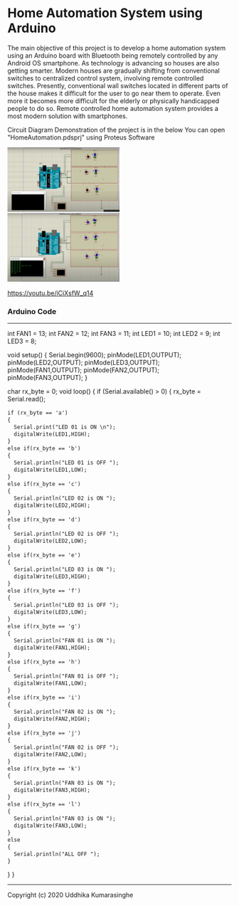 # Home Automation System using Arduino

The main objective of this project is to develop a home automation system using an Arduino board with Bluetooth being remotely controlled by any Android OS smartphone. As technology is advancing so houses are also getting smarter. Modern houses are gradually shifting from conventional switches to centralized control system, involving remote controlled switches. Presently, conventional wall switches located in different parts of the house makes it difficult for the user to go near them to operate. Even more it becomes more difficult for the elderly or physically handicapped people to do so. Remote controlled home automation system provides a most modern solution with smartphones.

Circuit Diagram Demonstration of the project is in the below
You can open "HomeAutomation.pdsprj" using Proteus Software

<img src="https://github.com/uddhikaku/HomeAutomationSystem/blob/main/Circuit%20Diagram.jpg?raw=true" width="50%" />
<img src="https://github.com/uddhikaku/HomeAutomationSystem/blob/main/Circuit%20Diagram%202%20.jpg?raw=true" width="50%" />

https://youtu.be/iCiXsfW_q14
<a href = "[https://www.youtube.com/watch?v=1ieyT6df8ec](https://youtu.be/iCiXsfW_q14)" ></a>


### Arduino Code 

---

int FAN1 = 13;
int FAN2 = 12;
int FAN3 = 11;
int LED1 = 10;
int LED2 = 9;
int LED3 = 8;

void setup() 
{
  Serial.begin(9600);
  pinMode(LED1,OUTPUT);
  pinMode(LED2,OUTPUT);
  pinMode(LED3,OUTPUT);
  pinMode(FAN1,OUTPUT);
  pinMode(FAN2,OUTPUT);
  pinMode(FAN3,OUTPUT);
}

char rx_byte = 0;
void loop() 
{
  if (Serial.available() > 0)
  {
    rx_byte = Serial.read();
    
    if (rx_byte == 'a') 
    {
      Serial.print("LED 01 is ON \n");
      digitalWrite(LED1,HIGH);
    }
    else if(rx_byte == 'b')
    {
      Serial.println("LED 01 is OFF ");
      digitalWrite(LED1,LOW);
    }
    else if(rx_byte == 'c')
    {
      Serial.println("LED 02 is ON ");
      digitalWrite(LED2,HIGH);
    }
    else if(rx_byte == 'd')
    {
      Serial.println("LED 02 is OFF ");
      digitalWrite(LED2,LOW);
    }
    else if(rx_byte == 'e')
    {
      Serial.println("LED 03 is ON ");
      digitalWrite(LED3,HIGH);
    }
    else if(rx_byte == 'f')
    {
      Serial.println("LED 03 is OFF ");
      digitalWrite(LED3,LOW);
    }
    else if(rx_byte == 'g')
    {
      Serial.println("FAN 01 is ON ");
      digitalWrite(FAN1,HIGH);
    }
    else if(rx_byte == 'h')
    {
      Serial.println("FAN 01 is OFF ");
      digitalWrite(FAN1,LOW);
    }
    else if(rx_byte == 'i')
    {
      Serial.println("FAN 02 is ON ");
      digitalWrite(FAN2,HIGH);
    }
    else if(rx_byte == 'j')
    {
      Serial.println("FAN 02 is OFF ");
      digitalWrite(FAN2,LOW);
    }
    else if(rx_byte == 'k')
    {
      Serial.println("FAN 03 is ON ");
      digitalWrite(FAN3,HIGH);
    }
    else if(rx_byte == 'l')
    {
      Serial.println("FAN 03 is ON ");
      digitalWrite(FAN3,LOW);
    }
    else
    {
      Serial.println("ALL OFF ");
    }
  }
}

---

Copyright (c) 2020 Uddhika Kumarasinghe
